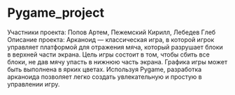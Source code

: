 # Pygame_project
Участники проекта: Попов Артем, Пежемский Кирилл, Лебедев Глеб
Описание проекта:
Арканоид — классическая игра, в которой игрок управляет платформой для отражения мяча, который разрушает блоки в верхней части экрана. Цель игры состоит в том, чтобы сбить все блоки, не дав мячу упасть в нижнюю часть экрана. Графика игры может быть выполнена в ярких цветах. Используя Pygame, разработка арканоида позволяет легко создать увлекательную и простую в управлении игру.
